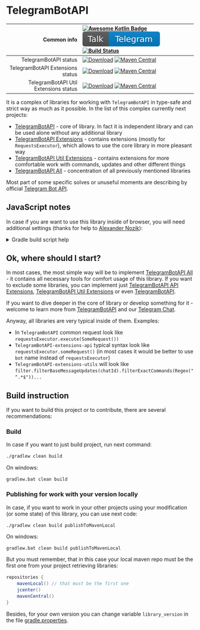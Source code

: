 # TelegramBotAPI

| Common info                           | [![Awesome Kotlin Badge](https://kotlin.link/awesome-kotlin.svg)](https://github.com/KotlinBy/awesome-kotlin) [![Chat in Telegram](badges/chat.svg)](https://teleg.one/InMoTelegramBotAPI) [![Build Status](https://travis-ci.com/InsanusMokrassar/TelegramBotAPI.svg?branch=master)](https://travis-ci.com/InsanusMokrassar/TelegramBotAPI)                                                                                                                                                          |
| -------------------------------------:|:------------------------------------------------------------------------------------------------------------------------------------------------------------------------------------------------------------------------------------------------------------------------------------------------------------------------------------------------------------------------------------------------------------------------------------------------------------------------------------------------ |
| TelegramBotAPI status                 | [![Download](https://api.bintray.com/packages/insanusmokrassar/StandardRepository/TelegramBotAPI/images/download.svg)](https://bintray.com/insanusmokrassar/StandardRepository/TelegramBotAPI/_latestVersion) [![Maven Central](https://maven-badges.herokuapp.com/maven-central/com.github.insanusmokrassar/TelegramBotAPI/badge.svg)](https://maven-badges.herokuapp.com/maven-central/com.github.insanusmokrassar/TelegramBotAPI)                                                             |
| TelegramBotAPI Extensions status      | [![Download](https://api.bintray.com/packages/insanusmokrassar/StandardRepository/TelegramBotAPI-extensions-api/images/download.svg)](https://bintray.com/insanusmokrassar/StandardRepository/TelegramBotAPI-extensions-api/_latestVersion) [![Maven Central](https://maven-badges.herokuapp.com/maven-central/com.github.insanusmokrassar/TelegramBotAPI-extensions-api/badge.svg)](https://maven-badges.herokuapp.com/maven-central/com.github.insanusmokrassar/TelegramBotAPI-extensions-api) |
| TelegramBotAPI Util Extensions status | [![Download](https://api.bintray.com/packages/insanusmokrassar/StandardRepository/TelegramBotAPI-extensions-utils/images/download.svg)](https://bintray.com/insanusmokrassar/StandardRepository/TelegramBotAPI-extensions-utils/_latestVersion) [![Maven Central](https://maven-badges.herokuapp.com/maven-central/com.github.insanusmokrassar/TelegramBotAPI-extensions-utils/badge.svg)](https://maven-badges.herokuapp.com/maven-central/com.github.insanusmokrassar/TelegramBotAPI-extensions-utils) |

It is a complex of libraries for working with `TelegramBotAPI` in type-safe and strict way as much as it possible. In
the list of this complex currently next projects:

* [TelegramBotAPI](TelegramBotAPI/README.md) - core of library. In fact it is independent library and can be used alone
  without any additional library
* [TelegramBotAPI Extensions](TelegramBotAPI-extensions-api/README.md) - contains extensions (mostly for
  `RequestsExecutor`), which allows to use the core library in more pleasant way
* [TelegramBotAPI Util Extensions](TelegramBotAPI-extensions-utils/README.md) - contains extensions for more comfortable
work with commands, updates and other different things
* [TelegramBotAPI All](TelegramBotAPI-all/README.md) - concentration of all previously mentioned libraries

Most part of some specific solves or unuseful
moments are describing by official [Telegram Bot API](https://core.telegram.org/bots/api).

## JavaScript notes

In case if you are want to use this library inside of browser, you will need additional settings (thanks for help to [Alexander Nozik](https://research.jetbrains.org/researchers/altavir)):

<details>
<summary>Gradle build script help</summary>

```groovy
dependencies {
    /* ... */

    implementation "com.github.insanusmokrassar:TelegramBotAPI:$tgbot_api_version"
    implementation "com.github.insanusmokrassar:TelegramBotAPI-extensions-api:$tgbot_api_version" // optional
    implementation "com.github.insanusmokrassar:TelegramBotAPI-extensions-utils:$tgbot_api_version" // optional

    /* Block of dependencies for correct building in browser */
    implementation(npm("fs"))
    implementation(npm("bufferutil"))
    implementation(npm("utf-8-validate"))
    implementation(npm("abort-controller"))
    implementation(npm("text-encoding"))
}

/* ... */

kotlin {
    target {
        browser {
            /* Block for fix of exception in absence of some functionality, https://github.com/ktorio/ktor/issues/1339 */
            dceTask {
                dceOptions {
                    keep("ktor-ktor-io.\$\$importsForInline\$\$.ktor-ktor-io.io.ktor.utils.io")
                }
            }
        }
    }
}
```

</details>

## Ok, where should I start?

In most cases, the most simple way will be to implement [TelegramBotAPI All](TelegramBotAPI-all/README.md) - it contains
all necessary tools for comfort usage of this library. If you want to exclude some libraries, you can implement just
[TelegramBotAPI API Extensions](TelegramBotAPI-extensions-api/README.md),
[TelegramBotAPI Util Extensions](TelegramBotAPI-extensions-utils/README.md) or even
[TelegramBotAPI](TelegramBotAPI/README.md).

If you want to dive deeper in the core of library or develop something for it - welcome to learn more from
[TelegramBotAPI](TelegramBotAPI/README.md) and our [Telegram Chat](https://teleg.one/InMoTelegramBotAPIChat).

Anyway, all libraries are very typical inside of them. Examples:

* In `TelegramBotAPI` common request look like `requestsExecutor.execute(SomeRequest())`
* `TelegramBotAPI-extensions-api` typical syntax look like `requestsExecutor.someRequest()` (in most cases it would be
better to use `bot` name instead of `requestsExecutor`)
* `TelegramBotAPI-extensions-utils` will look like `filter.filterBaseMessageUpdates(chatId).filterExactCommands(Regex("^.*$"))...`

## Build instruction

If you want to build this project or to contribute, there are several recommendations:

### Build

In case if you want to just build project, run next command:

```bash
./gradlew clean build
```

On windows:

```
gradlew.bat clean build
```

### Publishing for work with your version locally

In case, if you want to work in your other projects using your modification (or some state) of this library,
you can use next code:

```bash
./gradlew clean build publishToMavenLocal
```

On windows:

```
gradlew.bat clean build publishToMavenLocal
```

But you must remember, that in this case your local maven repo must be the first one from
your project retrieving libraries:

```groovy
repositories {
    mavenLocal() // that must be the first one
    jcenter()
    mavenCentral()
}
```

Besides, for your own version you can change variable `library_version` in the file [gradle.properties](./gradle.properties).

